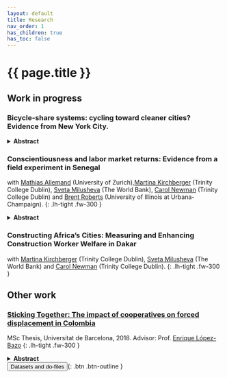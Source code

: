```yaml
---
layout: default
title: Research
nav_order: 1
has_children: true
has_toc: false
---
```


# {{ page.title }}

## Work in progress

### Bicycle-share systems: cycling toward cleaner cities? Evidence from New York City.

<details><summary><b>Abstract</b></summary>
<p>
What is the impact of increasing the supply of bicycles on air pollution in cities? While research has shown that policies such as increasing the supply of public transport and limiting the access of road vehicles to urban centers decrease pollution, little is known about the effects of increasing bicycle supply. As a non-polluting alternative to public and private transport, bicycles have the potential to alleviate cities of burdens such as pollution and congestion. This paper takes advantage of the gradual roll-out of the bicycle-share system in New York City since 2013 to estimate the impact of a sharp, sudden and well-defined in time and space decrease in the relative price of cycling. I use a staggered difference-in-differences approach, comparing areas covered by bicycle-share to non-covered ones, before and after the roll-out. I use highly disaggregated pollution data and investigate the impact of bicycle-sharing on pollution at a local scale. Results show that the bicycle-share system's arrival significantly decreased the black carbon and nitric oxide concentrations of treated areas, while particulate matter seems unaffected.
{: .fs-3 }
</p></details>

### Conscientiousness and labor market returns: Evidence from a field experiment in Senegal

with [Mathias Allemand](https://www.psychology.uzh.ch/en/areas/dev/diffges/team/allemand.html) (University of Zurich),[Martina Kirchberger](https://sites.google.com/site/mkirchberger/home) (Trinity College Dublin), [Sveta Milusheva](https://www.svetamilusheva.com/) (The World Bank), [Carol Newman](https://www.carolnewman.ie/) (Trinity College Dublin) and [Brent Roberts](https://psychology.illinois.edu/directory/profile/bwrobrts) (University of Illinois at Urbana-Champaign).
{: .lh-tight .fw-300 }

<details><summary><b>Abstract</b></summary>
<p>
Non-cognitive skills are increasingly recognized as important determinants of labor market outcomes. To what extent these skills can be affected in adulthood remains an open question. We conducted a randomized controlled trial with low-skilled employed workers in Senegal where workers were randomly assigned to receive a training intervention designed to affect conscientiousness traits. We found that treated workers were significantly more likely to stay in their job and have higher wages nine months after the intervention. Our findings suggest that non-cognitive skills can be affected even later in the life cycle and can have substantial labor market returns.
{: .fs-3 }
</p></details>

### Constructing Africa’s Cities: Measuring and Enhancing Construction Worker Welfare in Dakar

with [Martina Kirchberger](https://sites.google.com/site/mkirchberger/home) (Trinity College Dublin), [Sveta Milusheva](https://www.svetamilusheva.com/) (The World Bank) and [Carol Newman](https://www.carolnewman.ie/) (Trinity College Dublin).
{: .lh-tight .fw-300 }



## Other work

### [Sticking Together: The impact of cooperatives on forced displacement in Colombia](/docs/research/assets/coop-colombia/coop-colombia.pdf)

MSc Thesis, Universitat de Barcelona, 2018. Advisor: Prof. [Enrique López-Bazo](https://ideas.repec.org/e/plo11.html)
{: .lh-tight .fw-300 }

<details><summary><b>Abstract</b></summary>
<p>
I investigate the impact of the presence of cooperatives on forced displacement due to the conflict in Colombia. I postulate that integrative firm structures make individuals and their households more resilient to conflict consequences, thus lowering displacement due to conflict violence in municipalities with higher cooperative presence. I use extensive governmental data on Colombian cooperatives, displacement and a set of controls, all on the municipal level from 2003 to 2013. Zero-inflated beta models are employed to account for features of the dependent variable (a fraction with an excess of zeros). Results suggest that the number of cooperative membership rate is a significant (negative) predictor of the rate of displaced people, and these estimates are robust to a number of alternative specifications. These results support the case for the social and solidarity economy in unstable countries, as they seem to provide communities with resilience to violent contexts.
{: .fs-3 }
</p></details>

<span class="fs-3">
<button onclick="window.location.href = 'datasets_do.html#sticking-together-the-impact-of-cooperatives-on-forced-displacement-in-colombia';">Datasets and do-files</button>{: .btn .btn-outline }
</span>